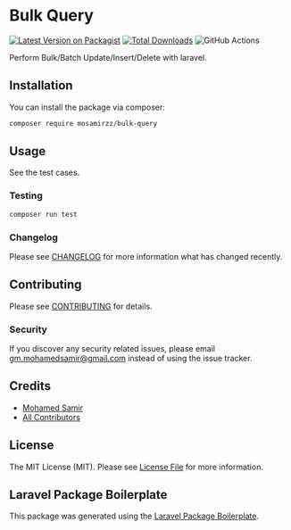 # Bulk Query

[![Latest Version on Packagist](https://img.shields.io/packagist/v/mosamirzz/laravel-bulk-query.svg?style=flat-square)](https://packagist.org/packages/mosamirzz/laravel-bulk-query)
[![Total Downloads](https://img.shields.io/packagist/dt/mosamirzz/laravel-bulk-query.svg?style=flat-square)](https://packagist.org/packages/mosamirzz/laravel-bulk-query)
![GitHub Actions](https://github.com/mosamirzz/laravel-bulk-query/actions/workflows/main.yml/badge.svg)

Perform Bulk/Batch Update/Insert/Delete with laravel.

## Installation

You can install the package via composer:

```bash
composer require mosamirzz/bulk-query
```

## Usage

See the test cases.

### Testing

```bash
composer run test
```

### Changelog

Please see [CHANGELOG](CHANGELOG.md) for more information what has changed recently.

## Contributing

Please see [CONTRIBUTING](CONTRIBUTING.md) for details.

### Security

If you discover any security related issues, please email gm.mohamedsamir@gmail.com instead of using the issue tracker.

## Credits

-   [Mohamed Samir](https://github.com/mosamirzz)
-   [All Contributors](../../contributors)

## License

The MIT License (MIT). Please see [License File](LICENSE.md) for more information.

## Laravel Package Boilerplate

This package was generated using the [Laravel Package Boilerplate](https://laravelpackageboilerplate.com).
